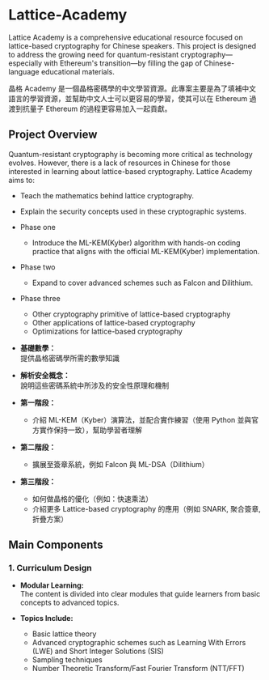 # Lattice-Academy

Lattice Academy is a comprehensive educational resource focused on lattice-based cryptography for Chinese speakers. This project is designed to address the growing need for quantum-resistant cryptography—especially with Ethereum's transition—by filling the gap of Chinese-language educational materials.

晶格 Academy 是一個晶格密碼學的中文學習資源。此專案主要是為了填補中文語言的學習資源，並幫助中文人士可以更容易的學習，使其可以在 Ethereum 過渡到抗量子 Ethereum 的過程更容易加入一起貢獻。

## Project Overview

Quantum-resistant cryptography is becoming more critical as technology evolves. However, there is a lack of resources in Chinese for those interested in learning about lattice-based cryptography. Lattice Academy aims to:

- Teach the mathematics behind lattice cryptography.
- Explain the security concepts used in these cryptographic systems.
- Phase one 
    - Introduce the  ML-KEM(Kyber) algorithm with hands-on coding practice that aligns with the official ML-KEM(Kyber) implementation.
- Phase two
    - Expand to cover advanced schemes such as Falcon and Dilithium.
- Phase three
    - Other cryptography primitive of lattice-based cryptography
    - Other applications of lattice-based cryptography
    - Optimizations for lattice-based cryptography

- **基礎數學：**  
  提供晶格密碼學所需的數學知識

- **解析安全概念：**  
  說明這些密碼系統中所涉及的安全性原理和機制

- **第一階段：**  
  - 介紹 ML-KEM（Kyber）演算法，並配合實作練習（使用 Python 並與官方實作保持一致），幫助學習者理解

- **第二階段：**  
  - 擴展至簽章系統，例如 Falcon 與 ML-DSA（Dilithium）

- **第三階段：**    
  - 如何做晶格的優化（例如：快速乘法）
  - 介紹更多 Lattice-based cryptography 的應用（例如 SNARK, 聚合簽章, 折疊方案）

## Main Components

### 1. Curriculum Design

- **Modular Learning:**  
  The content is divided into clear modules that guide learners from basic concepts to advanced topics.
  
- **Topics Include:**  
  - Basic lattice theory  
  - Advanced cryptographic schemes such as Learning With Errors (LWE) and Short Integer Solutions (SIS)  
  - Sampling techniques  
  - Number Theoretic Transform/Fast Fourier Transform (NTT/FFT)


